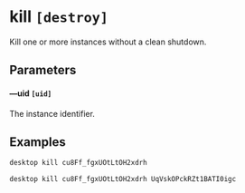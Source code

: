 # kill `[destroy]`

Kill one or more instances without a clean shutdown.

## Parameters

#### &ndash;&ndash;uid `[uid]`

The instance identifier.

## Examples

<code-group>
<code-block title="Kill an instance">

```bash
desktop kill cu8Ff_fgxUOtLtOH2xdrh
```

</code-block>
<code-block title="Kill multiple instances">

```bash
desktop kill cu8Ff_fgxUOtLtOH2xdrh UqVskOPckRZt1BATI0igc
```

</code-block>
</code-group>

